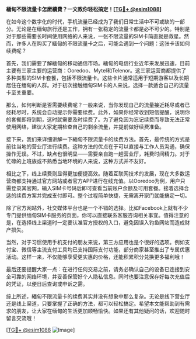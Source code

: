**緬甸不限流量卡怎麽續費？一文教你轻松搞定！[[TG💪+ @esim1088](https://t.me/s/esim1088)]**

在如今这个数字化的时代，手机流量已经成为了我们日常生活中不可或缺的一部分。无论是在缅甸旅行还是工作，拥有一张稳定的流量卡都是必不可少的。特别是对于那些需要长时间使用网络的人来说，一张不限流量的SIM卡简直就是救星。然而，许多人在购买了緬甸的不限流量卡之后，可能会遇到一个问题：这张卡该如何续费呢？

首先，我们需要了解緬甸的移动通信市场。緬甸的电信行业近年来发展迅速，目前主要有三家主要的运营商：Ooredoo、Mytel和Telenor。这三家运营商都提供了多种类型的SIM卡套餐，包括不限流量卡。这些卡片通常适用于短期游客以及长期居住在缅甸的人群。对于初次接触缅甸SIM卡的人来说，选择一款适合自己的流量卡至关重要。

那么，如何判断是否需要续费呢？一般来说，当你发现自己的流量接近耗尽或者已经耗尽时，系统会自动提示你需要续费。此外，如果你经常收到短信提醒，说明你的套餐即将到期，这时就需要及时续费了。为了避免因为忘记续费而导致无法正常使用网络，建议大家定期检查自己的剩余流量，并提前做好续费准备。

接下来，我们来详细讲解一下緬甸不限流量卡的续费方法。首先，最传统的方式是前往当地的营业厅进行续费。这种方法的优点在于可以直接与工作人员沟通，确保操作无误。不过，缺点也很明显——需要亲自跑一趟营业厅，耗费时间精力。对于忙碌的上班族或不熟悉当地环境的人来说，这种方式并不友好。

相比之下，线上续费则显得更加便捷高效。随着互联网技术的发展，现在大多数运营商都支持通过官方网站或者官方APP进行在线充值。以Ooredoo为例，用户只需登录其官网，输入SIM卡号码后即可查看当前账户余额及可用套餐。接着选择合适的续费方案并完成支付即可。整个过程简单快捷，无需离开家门就能搞定一切。

除了官方网站外，社交媒体平台也是一个不错的选择。比如Facebook上就有不少专门提供缅甸SIM卡服务的页面，你可以直接联系客服咨询相关事宜。值得注意的是，在选择线上渠道时一定要认准官方授权的入口，避免因误入钓鱼网站而造成财产损失。

当然，对于习惯使用手机支付的朋友来说，第三方应用也是个很好的选项。例如支付宝、微信等主流支付工具均已支持国际支付功能，部分商家甚至推出了专属优惠活动。这样一来，不仅能够享受更实惠的价格，还能积累积分兑换更多福利哦！

最后还要提醒大家一点：在进行任何交易之前，请务必确认自己的设备已连接到安全可靠的网络环境，并妥善保管好个人隐私信息。同时也要注意保存好每次充值后的凭证，以便日后查询或申诉之需。

综上所述，緬甸不限流量卡的续费其实并没有想象中那么复杂。无论是线下营业厅还是线上渠道，只要掌握了正确的方法，都可以轻松搞定。希望本文能帮助到有需求的朋友，让大家在缅甸的生活更加顺畅愉快。如果还有其他疑问的话，欢迎随时留言交流哦！

[[TG💪+ @esim1088](https://t.me/s/esim1088) ![Image](https://i.postimg.cc/4NQfJmqS/Snipaste-2025-05-13-00-14-12.png)]